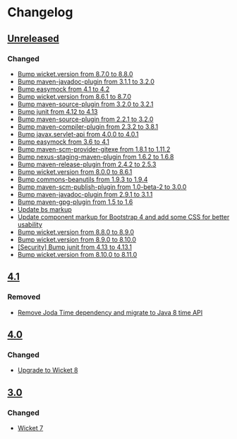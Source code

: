 <!-- This file follows the convention specified at: https://keepachangelog.com/en/1.0.0/ -->
# Changelog

## [Unreleased]

### Changed

 - [Bump wicket.version from 8.7.0 to 8.8.0](https://github.com/premium-minds/wicket-crudifier/pull/30)
 - [Bump maven-javadoc-plugin from 3.1.1 to 3.2.0](https://github.com/premium-minds/wicket-crudifier/pull/29)
 - [Bump easymock from 4.1 to 4.2](https://github.com/premium-minds/wicket-crudifier/pull/28)
 - [Bump wicket.version from 8.6.1 to 8.7.0](https://github.com/premium-minds/wicket-crudifier/pull/27)
 - [Bump maven-source-plugin from 3.2.0 to 3.2.1](https://github.com/premium-minds/wicket-crudifier/pull/25)
 - [Bump junit from 4.12 to 4.13](https://github.com/premium-minds/wicket-crudifier/pull/26)
 - [Bump maven-source-plugin from 2.2.1 to 3.2.0](https://github.com/premium-minds/wicket-crudifier/pull/22)
 - [Bump maven-compiler-plugin from 2.3.2 to 3.8.1](https://github.com/premium-minds/wicket-crudifier/pull/23)
 - [Bump javax.servlet-api from 4.0.0 to 4.0.1](https://github.com/premium-minds/wicket-crudifier/pull/21)
 - [Bump easymock from 3.6 to 4.1](https://github.com/premium-minds/wicket-crudifier/pull/24)
 - [Bump maven-scm-provider-gitexe from 1.8.1 to 1.11.2](https://github.com/premium-minds/wicket-crudifier/pull/16)
 - [Bump nexus-staging-maven-plugin from 1.6.2 to 1.6.8](https://github.com/premium-minds/wicket-crudifier/pull/18)
 - [Bump maven-release-plugin from 2.4.2 to 2.5.3](https://github.com/premium-minds/wicket-crudifier/pull/20)
 - [Bump wicket.version from 8.0.0 to 8.6.1](https://github.com/premium-minds/wicket-crudifier/pull/11)
 - [Bump commons-beanutils from 1.9.3 to 1.9.4](https://github.com/premium-minds/wicket-crudifier/pull/14)
 - [Bump maven-scm-publish-plugin from 1.0-beta-2 to 3.0.0](https://github.com/premium-minds/wicket-crudifier/pull/15)
 - [Bump maven-javadoc-plugin from 2.9.1 to 3.1.1](https://github.com/premium-minds/wicket-crudifier/pull/13)
 - [Bump maven-gpg-plugin from 1.5 to 1.6](https://github.com/premium-minds/wicket-crudifier/pull/12)
 - [Update bs markup](https://github.com/premium-minds/wicket-crudifier/pull/10)
 - [Update component markup for Bootstrap 4 and add some CSS for better usability](https://github.com/premium-minds/wicket-crudifier/pull/9)
 - [Bump wicket.version from 8.8.0 to 8.9.0](https://github.com/premium-minds/wicket-crudifier/pull/32)
 - [Bump wicket.version from 8.9.0 to 8.10.0](https://github.com/premium-minds/wicket-crudifier/pull/33)
 - [[Security] Bump junit from 4.13 to 4.13.1](https://github.com/premium-minds/wicket-crudifier/pull/34)
 - [Bump wicket.version from 8.10.0 to 8.11.0](https://github.com/premium-minds/wicket-crudifier/pull/35)
 
## [4.1]

### Removed

 - [Remove Joda Time dependency and migrate to Java 8 time API](https://github.com/premium-minds/wicket-crudifier/pull/8)

## [4.0]

### Changed

 - [Upgrade to Wicket 8](https://github.com/premium-minds/wicket-crudifier/pull/7)
 
## [3.0]

### Changed

 - [Wicket 7](https://github.com/premium-minds/wicket-crudifier/pull/6)

[3.0]: https://github.com/premium-minds/wicket-crudifier/compare/v2.0...v3.0
[4.0]: https://github.com/premium-minds/wicket-crudifier/compare/v3.0...v4.0
[4.1]: https://github.com/premium-minds/wicket-crudifier/compare/v4.0...v4.1
[unreleased]: https://github.com/premium-minds/wicket-crudifier/compare/v4.1...HEAD
